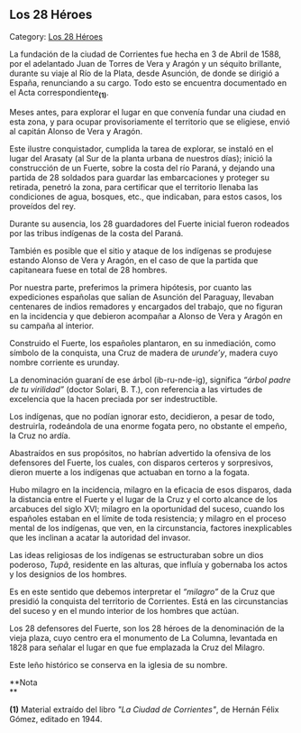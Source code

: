 ## Los 28 Héroes

Category: [Los 28 Héroes](http://descubrircorrientes.com.ar/2012/index.php/2233-biografias/l-m-n-n-o-p-q/los-28-heroes)

La fundación de la ciudad de Corrientes fue hecha en 3 de Abril de 1588, por el adelantado Juan de Torres de Vera y Aragón y un séquito brillante, durante su viaje al Río de la Plata, desde Asunción, de donde se dirigió a España, renunciando a su cargo. Todo esto se encuentra documentado en el Acta correspondiente<sub><strong>(1)</strong></sub>.

Meses antes, para explorar el lugar en que convenía fundar una ciudad en esta zona, y para ocupar provisoriamente el territorio que se eligiese, envió al capitán Alonso de Vera y Aragón.

Este ilustre conquistador, cumplida la tarea de explorar, se instaló en el lugar del Arasaty (al Sur de la planta urbana de nuestros días); inició la construcción de un Fuerte, sobre la costa del río Paraná, y dejando una partida de 28 soldados para guardar las embarcaciones y proteger su retirada, penetró la zona, para certificar que el territorio llenaba las condiciones de agua, bosques, etc., que indicaban, para estos casos, los proveídos del rey.

Durante su ausencia, los 28 guardadores del Fuerte inicial fueron rodeados por las tribus indígenas de la costa del Paraná.

También es posible que el sitio y ataque de los indígenas se produjese estando Alonso de Vera y Aragón, en el caso de que la partida que capitaneara fuese en total de 28 hombres.

Por nuestra parte, preferimos la primera hipótesis, por cuanto las expediciones españolas que salían de Asunción del Paraguay, llevaban centenares de indios remadores y encargados del trabajo, que no figuran en la incidencia y que debieron acompañar a Alonso de Vera y Aragón en su campaña al interior.

Construido el Fuerte, los españoles plantaron, en su inmediación, como símbolo de la conquista, una Cruz de madera de _urunde’y_, madera cuyo nombre corriente es urunday.

La denominación guaraní de ese árbol (ib-ru-nde-ig), significa _“árbol padre de tu virilidad”_ (doctor Solari, B. T.), con referencia a las virtudes de excelencia que la hacen preciada por ser indestructible.

Los indígenas, que no podían ignorar esto, decidieron, a pesar de todo, destruirla, rodeándola de una enorme fogata pero, no obstante el empeño, la Cruz no ardía.

Abastraídos en sus propósitos, no habrían advertido la ofensiva de los defensores del Fuerte, los cuales, con disparos certeros y sorpresivos, dieron muerte a los indígenas que actuaban en torno a la fogata.

Hubo milagro en la incidencia, milagro en la eficacia de esos disparos, dada la distancia entre el Fuerte y el lugar de la Cruz y el corto alcance de los arcabuces del siglo XVI; milagro en la oportunidad del suceso, cuando los españoles estaban en el límite de toda resistencia; y milagro en el proceso mental de los indígenas, que ven, en la circunstancia, factores inexplicables que les inclinan a acatar la autoridad del invasor.

Las ideas religiosas de los indígenas se estructuraban sobre un dios poderoso, _Tupã_, residente en las alturas, que influía y gobernaba los actos y los designios de los hombres.

Es en este sentido que debemos interpretar el _“milagro”_ de la Cruz que presidió la conquista del territorio de Corrientes. Está en las circunstancias del suceso y en el mundo interior de los hombres que actúan.

Los 28 defensores del Fuerte, son los 28 héroes de la denominación de la vieja plaza, cuyo centro era el monumento de La Columna, levantada en 1828 para señalar el lugar en que fue emplazada la Cruz del Milagro.

Este leño histórico se conserva en la iglesia de su nombre.

**Nota  
**

**(1)** Material extraído del libro _"La Ciudad de Corrientes"_, de Hernán Félix Gómez, editado en 1944.